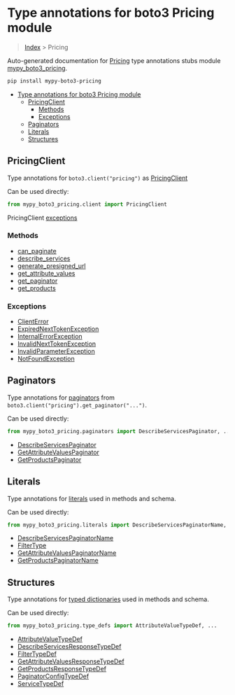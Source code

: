 # Type annotations for boto3 Pricing module

> [Index](../index.md) > Pricing

Auto-generated documentation for [Pricing](https://boto3.amazonaws.com/v1/documentation/api/latest/reference/services/pricing.html#Pricing)
type annotations stubs module [mypy_boto3_pricing](https://pypi.org/project/mypy-boto3-pricing/).

```bash
pip install mypy-boto3-pricing
```

- [Type annotations for boto3 Pricing module](#type-annotations-for-boto3-pricing-module)
  - [PricingClient](#pricingclient)
    - [Methods](#methods)
    - [Exceptions](#exceptions)
  - [Paginators](#paginators)
  - [Literals](#literals)
  - [Structures](#structures)

## PricingClient

Type annotations for  `boto3.client("pricing")` as [PricingClient](./client.md)

Can be used directly:

```python
from mypy_boto3_pricing.client import PricingClient
```


PricingClient [exceptions](./client.md#exceptions)



### Methods
- [can_paginate](./client.md#can-paginate)
- [describe_services](./client.md#describe-services)
- [generate_presigned_url](./client.md#generate-presigned-url)
- [get_attribute_values](./client.md#get-attribute-values)
- [get_paginator](./client.md#get-paginator)
- [get_products](./client.md#get-products)




### Exceptions
- [ClientError](./client.md#clienterror)
- [ExpiredNextTokenException](./client.md#expirednexttokenexception)
- [InternalErrorException](./client.md#internalerrorexception)
- [InvalidNextTokenException](./client.md#invalidnexttokenexception)
- [InvalidParameterException](./client.md#invalidparameterexception)
- [NotFoundException](./client.md#notfoundexception)






## Paginators

Type annotations for [paginators](./paginators.md) from `boto3.client("pricing").get_paginator("...")`.

Can be used directly:

```python
from mypy_boto3_pricing.paginators import DescribeServicesPaginator, ...
```

- [DescribeServicesPaginator](./paginators.md#describeservicespaginator)
- [GetAttributeValuesPaginator](./paginators.md#getattributevaluespaginator)
- [GetProductsPaginator](./paginators.md#getproductspaginator)






## Literals

Type annotations for [literals](./literals.md) used in methods and schema.

Can be used directly:

```python
from mypy_boto3_pricing.literals import DescribeServicesPaginatorName, ...
```

- [DescribeServicesPaginatorName](./literals.md#describeservicespaginatorname)
- [FilterType](./literals.md#filtertype)
- [GetAttributeValuesPaginatorName](./literals.md#getattributevaluespaginatorname)
- [GetProductsPaginatorName](./literals.md#getproductspaginatorname)




## Structures


Type annotations for [typed dictionaries](./type_defs.md) used in methods and schema.

Can be used directly:

```python
from mypy_boto3_pricing.type_defs import AttributeValueTypeDef, ...
```

- [AttributeValueTypeDef](./type_defs.md#attributevaluetypedef)
- [DescribeServicesResponseTypeDef](./type_defs.md#describeservicesresponsetypedef)
- [FilterTypeDef](./type_defs.md#filtertypedef)
- [GetAttributeValuesResponseTypeDef](./type_defs.md#getattributevaluesresponsetypedef)
- [GetProductsResponseTypeDef](./type_defs.md#getproductsresponsetypedef)
- [PaginatorConfigTypeDef](./type_defs.md#paginatorconfigtypedef)
- [ServiceTypeDef](./type_defs.md#servicetypedef)
